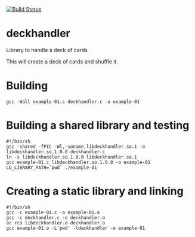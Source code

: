 [![Build Status](https://travis-ci.org/theimpossibleastronaut/deckhandler.svg?branch=master)](https://travis-ci.org/theimpossibleastronaut/deckhandler)

# deckhandler
Library to handle a deck of cards

This will create a deck of cards and shuffle it.

# Building

    gcc -Wall example-01.c deckhandler.c -o example-01

# Building a shared library and testing

```
#!/bin/sh
gcc -shared -fPIC -Wl,-soname,libdeckhandler.so.1 -o libdeckhandler.so.1.0.0 deckhandler.c
ln -s libdeckhandler.so.1.0.0 libdeckhandler.so.1
gcc example-01.c libdeckhandler.so.1.0.0 -o example-01
LD_LIBRARY_PATH=`pwd` ./example-01
```

# Creating a static library and linking

```
#!/bin/sh
gcc -c example-01.c -o example-01.o
gcc -c deckhandler.c -o deckhandler.o
ar rcs libdeckhandler.a deckhandler.o
gcc example-01.o -L'pwd' -ldeckhandler -o example-01
```
